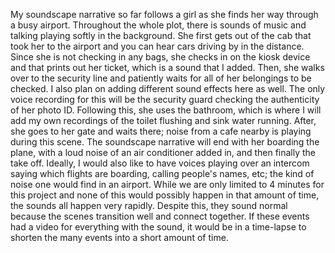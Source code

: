 My soundscape narrative so far follows a girl as she finds her way through a busy airport. Throughout the whole plot, there is sounds of music and talking playing softly in the background.  She first gets out of the cab that took her to the airport and you can hear cars driving by in the distance. Since she is not checking in any bags, she checks in on the kiosk device and that prints out her ticket, which is a sound that I added. Then, she walks over to the security line and patiently waits for all of her belongings to be checked. I also plan on adding different sound effects here as well. The only voice recording for this will be the security guard checking the authenticity of her photo ID. Following this, she uses the bathroom, which is where I will add my own recordings of the toilet flushing and sink water running. After, she goes to her gate and waits there; noise from a cafe nearby is playing during this scene. The soundscape narrative will end with her boarding the plane, with a loud noise of an air conditioner added in, and then finally the take off. Ideally, I would also like to have voices playing over an intercom saying which flights are boarding, calling people's names, etc; the kind of noise one would find in an airport. While we are only limited to 4 minutes for this project and none of this would possibly happen in that amount of time, the sounds all happen very rapidly. Despite this, they sound normal because the scenes transition well and connect together. If these events had a video for everything with the sound, it would be in a time-lapse to shorten the many events into a short amount of time.
